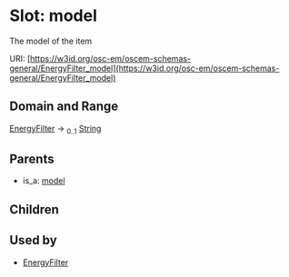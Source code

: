 
# Slot: model

The model of the item

URI: [https://w3id.org/osc-em/oscem-schemas-general/EnergyFilter_model](https://w3id.org/osc-em/oscem-schemas-general/EnergyFilter_model)


## Domain and Range

[EnergyFilter](EnergyFilter.md) &#8594;  <sub>0..1</sub> [String](types/String.md)

## Parents

 *  is_a: [model](model.md)

## Children


## Used by

 * [EnergyFilter](EnergyFilter.md)
